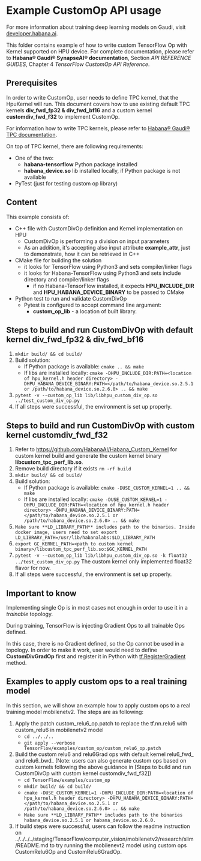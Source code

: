 # Example CustomOp API usage

For more information about training deep learning models on Gaudi, visit [developer.habana.ai](https://developer.habana.ai/resources/).

This folder contains example of how to write custom TensorFlow Op with Kernel supported on HPU device.
For complete documentation, please refer to **Habana® Gaudi® SynapseAI® documentation**, Section *API REFERENCE GUIDES*, Chapter 4 *TensorFlow CustomOp API Reference*.

## Prerequisites

In order to write CustomOp, user needs to define TPC kernel, that the HpuKernel will run.
This document covers how to use existing default TPC kernels **div_fwd_fp32 & div_fwd_bf16** and a custom kernel **customdiv_fwd_f32**
to implement CustomOp.

For information how to write TPC kernels, please refer to [Habana® Gaudi® TPC documentation](https://github.com/HabanaAI/Habana_Custom_Kernel).

On top of TPC kernel, there are following requirements:
- One of the two:
    - **habana-tensorflow** Python package installed
    - **habana_device.so** lib installed locally, if Python package is not available
- PyTest (just for testing custom op library)

## Content

This example consists of:
- C++ file with CustomDivOp definition and Kernel implementation on HPU
    - CustomDivOp is performing a division on input parameters
    - As an addition, it's accepting also input attribute **example_attr**, just to demonstrate, how it can be retrieved in C++
- CMake file for building the solution
    - it looks for TensorFlow using Python3 and sets compiler/linker flags
    - it looks for Habana-TensorFlow using Python3 and sets include directory and compiler/linker flags
        - if no Habana-TensorFlow installed, it expects **HPU_INCLUDE_DIR** and **HPU_HABANA_DEVICE_BINARY** to be passed to CMake
- Python test to run and validate CustomDivOp
    - Pytest is configured to accept command line argument:
        - **custom_op_lib** - a location of built library.

## Steps to build and run CustomDivOp with default kernel div_fwd_fp32 & div_fwd_bf16
1. `mkdir build/ && cd build/`
2. Build solution:
    - If Python package is available: `cmake .. && make`
    - If libs are installed locally: `cmake -DHPU_INCLUDE_DIR:PATH=<location of hpu_kernel.h header directory> -DHPU_HABANA_DEVICE_BINARY:PATH=</path/to/habana_device.so.2.5.1 or /path/to/habana_device.so.2.6.0> .. && make`
3. `pytest -v --custom_op_lib lib/libhpu_custom_div_op.so ../test_custom_div_op.py`
4. If all steps were successful, the environment is set up properly.

## Steps to build and run CustomDivOp with custom kernel customdiv_fwd_f32
1. Refer to https://github.com/HabanaAI/Habana_Custom_Kernel for custom kernel build and generate the custom kernel binary **libcustom_tpc_perf_lib.so**.
2. Remove build directory if it exists `rm -rf build`
3. `mkdir build/ && cd build/`
4. Build solution:
    - If Python package is available: `cmake -DUSE_CUSTOM_KERNEL=1 .. && make`
    - If libs are installed locally: `cmake -DUSE_CUSTOM_KERNEL=1 -DHPU_INCLUDE_DIR:PATH=<location of hpu_kernel.h header directory> -DHPU_HABANA_DEVICE_BINARY:PATH=</path/to/habana_device.so.2.5.1 or /path/to/habana_device.so.2.6.0> .. && make`
5. `Make sure **LD_LIBRARY_PATH** includes path to the binaries. Inside docker image, users need to set export LD_LIBRARY_PATH=/usr/lib/habanalabs:$LD_LIBRARY_PATH`
6. `export GC_KERNEL_PATH=<path to custom kernel binary>/libcustom_tpc_perf_lib.so:$GC_KERNEL_PATH`
7. `pytest -v --custom_op_lib lib/libhpu_custom_div_op.so -k float32 ../test_custom_div_op.py` The custom kernel only implemented float32 flavor for now.
8. If all steps were successful, the environment is set up properly.

## Important to know

Implementing single Op is in most cases not enough in order to use it in a *trainable* topology.

During training, TensorFlow is injecting Gradient Ops to all trainable Ops defined.

In this case, there is no Gradient defined, so the Op cannot be used in a topology.
In order to make it work, user would need to define **CustomDivGradOp** first and register it in Python with [tf.RegisterGradient](https://www.tensorflow.org/api_docs/python/tf/RegisterGradient) method.

## Examples to apply custom ops to a real training model

In this section, we will show an example how to apply custom ops to a real training model mobilenetv2. The steps are as following:
1. Apply the patch custom_relu6_op.patch to replace the tf.nn.relu6 with custom_relu6 in mobilenetv2 model
   - `cd ../../..`
   - `git apply --verbose TensorFlow/examples/custom_op/custom_relu6_op.patch`
2. Build the custom relu6 and relu6Grad ops with default kernel relu6_fwd_ and relu6_bwd_ (Note: users can also generate custom ops based on custom kernels following the above guidance in [Steps to build and run CustomDivOp with custom kernel customdiv_fwd_f32])
   - `cd TensorFlow/examples/custom_op`
   - `mkdir build/ && cd build/`
   - `cmake -DUSE_CUSTOM_KERNEL=1 -DHPU_INCLUDE_DIR:PATH=<location of hpu_kernel.h header directory> -DHPU_HABANA_DEVICE_BINARY:PATH=</path/to/habana_device.so.2.5.1 or /path/to/habana_device.so.2.6.0> .. && make`
   - `Make sure **LD_LIBRARY_PATH** includes path to the binaries habana_device.so.2.5.1 or habana_device.so.2.6.0.`
3. If build steps were successful, users can follow the readme instruction on ../../../../staging/TensorFlow/computer_vision/mobilenetv2/research/slim/README.md to try running the mobilenevt2 model using custom ops CustomRelu6Op and CustomRelu6GradOp.
